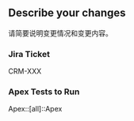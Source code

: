 <!--
 * @Author: kyrie zhao
 * @Date: 2024-04-17 22:48:15
 * @LastEditors: kyrie zhao
 * @LastEditTime: 2024-04-17 22:49:25
 * @Description: 用户提交PR时的模版语句
-->
## Describe your changes

请简要说明变更情况和变更内容。

### Jira Ticket

CRM-XXX

### Apex Tests to Run

Apex::[all]::Apex